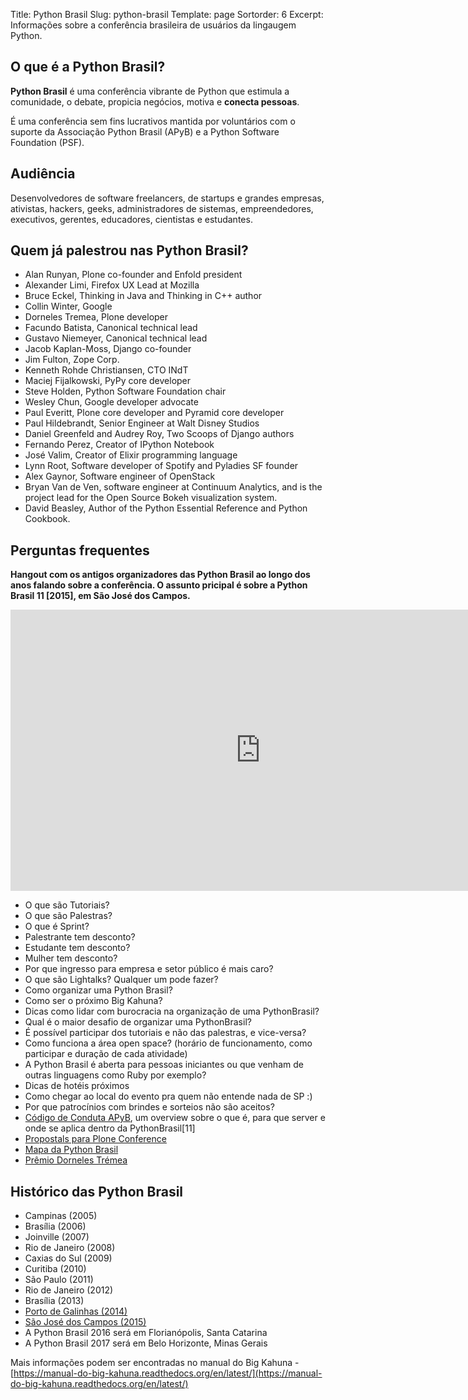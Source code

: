 Title: Python Brasil
Slug: python-brasil
Template: page
Sortorder: 6
Excerpt: Informações sobre a conferência brasileira de usuários da lingaugem Python.

## O que é a Python Brasil?

**Python Brasil** é uma conferência vibrante de Python que estimula a comunidade, o debate, propicia negócios, motiva e **conecta pessoas**. 

É uma conferência sem fins lucrativos mantida por voluntários com o suporte da Associação Python Brasil (APyB) e a Python Software Foundation (PSF).

## Audiência

Desenvolvedores de software freelancers, de startups e grandes empresas, ativistas, hackers, geeks, administradores de sistemas, empreendedores, executivos, gerentes, educadores, cientistas e estudantes.

## Quem já palestrou nas Python Brasil?

- Alan Runyan, Plone co-founder and Enfold president 
- Alexander Limi, Firefox UX Lead at Mozilla 
- Bruce Eckel, Thinking in Java and Thinking in C++ author 
- Collin Winter, Google 
- Dorneles Tremea, Plone developer 
- Facundo Batista, Canonical technical lead 
- Gustavo Niemeyer, Canonical technical lead 
- Jacob Kaplan-Moss, Django co-founder 
- Jim Fulton, Zope Corp. 
- Kenneth Rohde Christiansen, CTO INdT 
- Maciej Fijalkowski, PyPy core developer 
- Steve Holden, Python Software Foundation chair 
- Wesley Chun, Google developer advocate 
- Paul Everitt, Plone core developer and Pyramid core developer 
- Paul Hildebrandt, Senior Engineer at Walt Disney Studios 
- Daniel Greenfeld and Audrey Roy, Two Scoops of Django authors 
- Fernando Perez, Creator of IPython Notebook
- José Valim, Creator of Elixir programming language
- Lynn Root, Software developer of Spotify and Pyladies SF founder
- Alex Gaynor, Software engineer of OpenStack
- Bryan Van de Ven, software engineer at Continuum Analytics, and is the project lead for the Open Source Bokeh visualization system.
- David Beasley, Author of the Python Essential Reference and Python Cookbook. 

## Perguntas frequentes

**Hangout com os antigos organizadores das Python Brasil ao longo dos anos falando sobre a conferência. O assunto pricipal é sobre a Python Brasil 11 [2015], em São José dos Campos.**

<iframe width="800" height="450" src="https://www.youtube.com/embed/YEWVyRF9zfw" frameborder="0" allowfullscreen></iframe>

- O que são Tutoriais?
- O que são Palestras?
- O que é Sprint?
- Palestrante tem desconto?
- Estudante tem desconto?
- Mulher tem desconto?
- Por que ingresso para empresa e setor público é mais caro?
- O que são Lightalks? Qualquer um pode fazer?
- Como organizar uma Python Brasil?
- Como ser o próximo Big Kahuna?
- Dicas como lidar com burocracia na organização de uma PythonBrasil?
- Qual é o maior desafio de organizar uma PythonBrasil?
- É possível participar dos tutoriais e não das palestras, e vice-versa?
- Como funciona a área open space? (horário de funcionamento, como participar e duração de cada atividade)
- A Python Brasil é aberta para pessoas iniciantes ou que venham de outras linguagens como Ruby por exemplo?
- Dicas de hotéis próximos
- Como chegar ao local do evento pra quem não entende nada de SP :)
- Por que patrocínios com brindes e sorteios não são aceitos?
- [Código de Conduta APyB](https://github.com/pythonbrasil/codigo-de-conduta), um overview sobre o que é, para que server e onde se aplica dentro da PythonBrasil[11]
- [Propostals para Plone Conference](https://plone.org/events/conferences/plone-conference-2016/2016-call-for-proposals)
- [Mapa da Python Brasil](https://mapa-pybr11.herokuapp.com/)
- [Prêmio Dorneles Trémea](https://www.youtube.com/watch?v=SlmB-g7uJdo)

## Histórico das Python Brasil

- Campinas (2005)
- Brasília (2006) 
- Joinville (2007)
- Rio de Janeiro (2008)
- Caxias do Sul (2009)
- Curitiba (2010)
- São Paulo (2011)
- Rio de Janeiro (2012)
- Brasília (2013)
- [Porto de Galinhas (2014)](http://2014.pythonbrasil.org.br/)
- [São José dos Campos (2015)](http://pythonbrasil.github.io/pythonbrasil11-site/)
- A Python Brasil 2016 será em Florianópolis, Santa Catarina 
- A Python Brasil 2017 será em Belo Horizonte, Minas Gerais

Mais informações podem ser encontradas no manual do Big Kahuna - [https://manual-do-big-kahuna.readthedocs.org/en/latest/](https://manual-do-big-kahuna.readthedocs.org/en/latest/)

 

